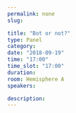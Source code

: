 ```yaml
---
permalink: none
slug:

title: "Bot or not?"
type: Panel
category:
date: "2018-09-19"
time: "17:00"
time_slot: "17:00"
duration:
room: Hemisphere A
speakers:

description:
---
```

